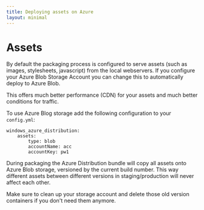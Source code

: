 ```yaml
---
title: Deploying assets on Azure
layout: minimal
---
```


# Assets

By default the packaging process is configured to serve assets (such as images,
stylesheets, javascript) from the local webservers. If you configure your Azure
Blob Storage Account you can change this to automatically deploy to Azure Blob.

This offers much better performance (CDN) for your assets and much better conditions
for traffic.

To use Azure Blog storage add the following configuration to your `config.yml`:

    windows_azure_distribution:
        assets:
            type: blob
            accountName: acc
            accountKey: pw1

During packaging the Azure Distribution bundle will copy all assets onto Azure Blob
storage, versioned by the current build number. This way different assets between different
versions in staging/production will never affect each other.

Make sure to clean up your storage account and delete those old version containers
if you don't need them anymore.
